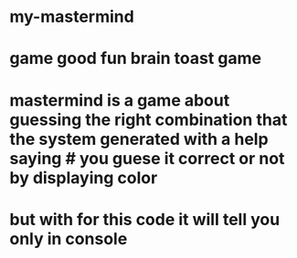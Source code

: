 # my-mastermind
# game good fun brain toast game
# mastermind is a game about guessing the right combination that the system generated with a help saying # you guese it correct or not by displaying color

# but with for this code it will tell you only in console
